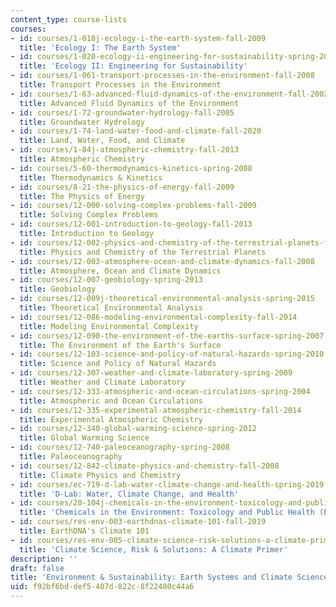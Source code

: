 ```yaml
---
content_type: course-lists
courses:
- id: courses/1-018j-ecology-i-the-earth-system-fall-2009
  title: 'Ecology I: The Earth System'
- id: courses/1-020-ecology-ii-engineering-for-sustainability-spring-2008
  title: 'Ecology II: Engineering for Sustainability'
- id: courses/1-061-transport-processes-in-the-environment-fall-2008
  title: Transport Processes in the Environment
- id: courses/1-63-advanced-fluid-dynamics-of-the-environment-fall-2002
  title: Advanced Fluid Dynamics of the Environment
- id: courses/1-72-groundwater-hydrology-fall-2005
  title: Groundwater Hydrology
- id: courses/1-74-land-water-food-and-climate-fall-2020
  title: Land, Water, Food, and Climate
- id: courses/1-84j-atmospheric-chemistry-fall-2013
  title: Atmospheric Chemistry
- id: courses/5-60-thermodynamics-kinetics-spring-2008
  title: Thermodynamics & Kinetics
- id: courses/8-21-the-physics-of-energy-fall-2009
  title: The Physics of Energy
- id: courses/12-000-solving-complex-problems-fall-2009
  title: Solving Complex Problems
- id: courses/12-001-introduction-to-geology-fall-2013
  title: Introduction to Geology
- id: courses/12-002-physics-and-chemistry-of-the-terrestrial-planets-fall-2008
  title: Physics and Chemistry of the Terrestrial Planets
- id: courses/12-003-atmosphere-ocean-and-climate-dynamics-fall-2008
  title: Atmosphere, Ocean and Climate Dynamics
- id: courses/12-007-geobiology-spring-2013
  title: Geobiology
- id: courses/12-009j-theoretical-environmental-analysis-spring-2015
  title: Theoretical Environmental Analysis
- id: courses/12-086-modeling-environmental-complexity-fall-2014
  title: Modeling Environmental Complexity
- id: courses/12-090-the-environment-of-the-earths-surface-spring-2007
  title: The Environment of the Earth's Surface
- id: courses/12-103-science-and-policy-of-natural-hazards-spring-2010
  title: Science and Policy of Natural Hazards
- id: courses/12-307-weather-and-climate-laboratory-spring-2009
  title: Weather and Climate Laboratory
- id: courses/12-333-atmospheric-and-ocean-circulations-spring-2004
  title: Atmospheric and Ocean Circulations
- id: courses/12-335-experimental-atmospheric-chemistry-fall-2014
  title: Experimental Atmospheric Chemistry
- id: courses/12-340-global-warming-science-spring-2012
  title: Global Warming Science
- id: courses/12-740-paleoceanography-spring-2008
  title: Paleoceanography
- id: courses/12-842-climate-physics-and-chemistry-fall-2008
  title: Climate Physics and Chemistry
- id: courses/ec-719-d-lab-water-climate-change-and-health-spring-2019
  title: 'D-Lab: Water, Climate Change, and Health'
- id: courses/20-104j-chemicals-in-the-environment-toxicology-and-public-health-be-104j-spring-2005
  title: 'Chemicals in the Environment: Toxicology and Public Health (BE.104J)'
- id: courses/res-env-003-earthdnas-climate-101-fall-2019
  title: EarthDNA's Climate 101
- id: courses/res-env-005-climate-science-risk-solutions-a-climate-primer-fall-2020
  title: 'Climate Science, Risk & Solutions: A Climate Primer'
description: ''
draft: false
title: 'Environment & Sustainability: Earth Systems and Climate Science'
uid: f92bf6bd-def5-407d-822c-8f22480c44a6
---
```

